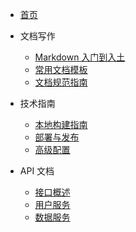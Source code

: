 * [首页](README.md)

* 文档写作
  * [Markdown 入门到入土](tag_markdown用法/markdown入门到入土.md)
  * [常用文档模板](/)
  * [文档规范指南](/)

* 技术指南
  * [本地构建指南](本地构建docsify.md)
  * [部署与发布](/)
  * [高级配置](/)

* API 文档
  * [接口概述](/)
  * [用户服务](/)
  * [数据服务](/)